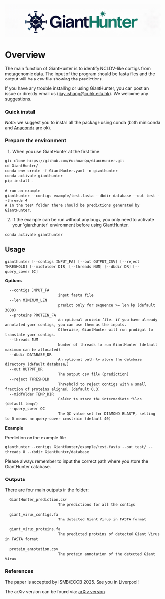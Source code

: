 
![GiantHunter](logo.jpeg)


# Overview
The main function of GiantHunter is to identify NCLDV-like contigs from metagenomic data. The input of the program should be fasta files and the output will be a csv file showing the predictions. 

If you have any trouble installing or using GiantHunter, you can post an issue or directly email us (jiayushang@cuhk.edu.hk). We welcome any suggestions.


### Quick install
*Note*: we suggest you to install all the package using conda (both miniconda and [Anaconda](https://anaconda.org/) are ok).

### Prepare the environment
1. When you use GiantHunter at the first time
```
git clone https://github.com/FuchuanQu/GiantHunter.git
cd GiantHunter/
conda env create -f GiantHunter.yaml -n gianthunter
conda activate gianthunter
pip install .

# run an example
gianthunter --contigs example/test.fasta --dbdir database --out test --threads 4
# In the test folder there should be predictions generated by GiantHunter.
```


2. If the example can be run without any bugs, you only need to activate your 'gianthunter' environment before using GiantHunter.
```
conda activate gianthunter
```


## Usage

```
gianthunter [--contigs INPUT_FA] [--out OUTPUT_CSV] [--reject THRESHOLD] [--midfolder DIR] [--threads NUM] [--dbdir DR] [--query_cover QC]
```

**Options**


      --contigs INPUT_FA
                            input fasta file
      --len MINIMUM_LEN
                            predict only for sequence >= len bp (default 3000)
      --proteins PROTEIN_FA
                            An optional protein file. If you have already annotated your contigs, you can use them as the inputs. 
                            Otherwise, GiantHunter will run prodigal to translate your contigs.
      --threads NUM
                            Number of threads to run GiantHunter (default maximum can be allocated)
      --dbdir DATABASE_DR
                            An optional path to store the database directory (default database/)
      --out OUTPUT_DR
                            The output csv file (prediction)
      --reject THRESHOLD
                            Threshold to reject contigs with a small fraction of proteins aligned. (default 0.3)
      --midfolder TEMP_DIR
                            Folder to store the intermediate files (default temp/)
      --query_cover QC
                            The QC value set for DIAMOND BLASTP, setting to 0 means no query-cover constrain (default 40) 

**Example**

Prediction on the example file:

    gianthunter --contigs GiantHunter/example/test.fasta --out test/ --threads 8 --dbdir GiantHunter/database

Please always remember to input the correct path where you store the GiantHunter database.

### Outputs

There are four main outputs in the folder:

      GiantHunter_prediction.csv
                            The predictions for all the contigs
      
      giant_virus_contigs.fa
                            The detected Giant Virus in FASTA format
      
      giant_virus_proteins.fa
                            The predicted proteins of detected Giant Virus in FASTA format

      protein_annotation.csv
                            The protein annotation of the detected Giant Virus
      
    
    
### References

The paper is accepted by ISMB/ECCB 2025. See you in Liverpool!

The arXiv version can be found via: [arXiv version](https://arxiv.org/abs/2501.15472)

